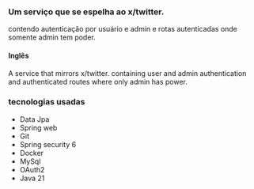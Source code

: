 ### Um serviço que se espelha ao x/twitter.
contendo autenticação por usuário e admin e rotas autenticadas onde somente admin tem poder. 

#### Inglês 
A service that mirrors x/twitter. containing user and admin authentication and authenticated routes where only admin has power.

### tecnologias usadas

* Data Jpa 
* Spring web
* Git
* Spring security 6
* Docker 
* MySql
* OAuth2
* Java 21

